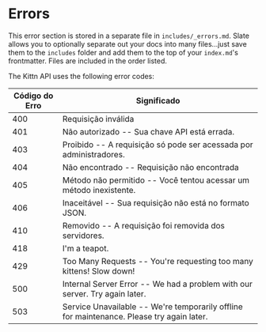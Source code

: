 # Errors

<aside class="notice">
This error section is stored in a separate file in <code>includes/_errors.md</code>. Slate allows you to optionally separate out your docs into many files...just save them to the <code>includes</code> folder and add them to the top of your <code>index.md</code>'s frontmatter. Files are included in the order listed.
</aside>

The Kittn API uses the following error codes:


Código do Erro | Significado
---------- | -------
400 | Requisição inválida
401 | Não autorizado -- Sua chave API está errada.
403 | Proibido -- A requisição só pode ser acessada por administradores.
404 | Não encontrado -- Requisição não encontrada
405 | Método não permitido -- Você tentou acessar um método inexistente.
406 | Inaceitável -- Sua requisição não está no formato JSON.
410 | Removido -- A requisição foi removida dos servidores.
418 | I'm a teapot.
429 | Too Many Requests -- You're requesting too many kittens! Slow down!
500 | Internal Server Error -- We had a problem with our server. Try again later.
503 | Service Unavailable -- We're temporarily offline for maintenance. Please try again later.
